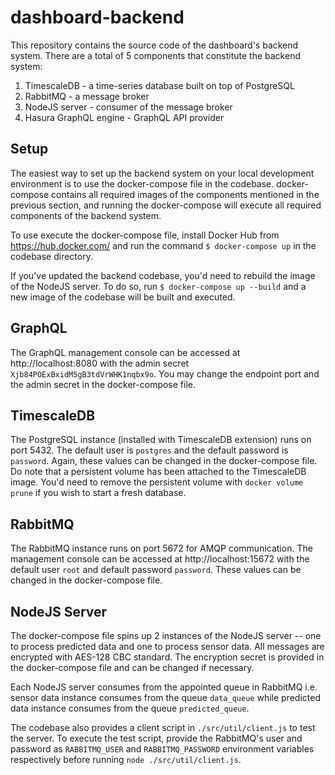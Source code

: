 # dashboard-backend
This repository contains the source code of the dashboard's backend system.
There are a total of 5 components that constitute the backend system:
1. TimescaleDB - a time-series database built on top of PostgreSQL
2. RabbitMQ - a message broker
3. NodeJS server - consumer of the message broker
4. Hasura GraphQL engine - GraphQL API provider

## Setup
The easiest way to set up the backend system on your local development environment is to use the
docker-compose file in the codebase. docker-compose contains all required images of the components mentioned
in the previous section, and running the docker-compose will execute all required components of the backend
system.

To use execute the docker-compose file, install Docker Hub from https://hub.docker.com/ and run the command
`$ docker-compose up` in the codebase directory. 

If you've updated the backend codebase, you'd need to rebuild the image of the NodeJS server. To do so, run
`$ docker-compose up --build` and a new image of the codebase will be built and executed. 

## GraphQL
The GraphQL management console can be accessed at http://localhost:8080 with the admin secret `Xjb84POExBxidM5gB3tdVrWHK1nqbx9o`.
You may change the endpoint port and the admin secret in the docker-compose file. 

## TimescaleDB
The PostgreSQL instance (installed with TimescaleDB extension) runs on port 5432. The default user is `postgres`
and the default password is `password`. Again, these values can be changed in the docker-compose file. Do note that
a persistent volume has been attached to the TimescaleDB image. You'd need to remove the persistent volume with `docker volume prune`
if you wish to start a fresh database. 

## RabbitMQ
The RabbitMQ instance runs on port 5672 for AMQP communication.
The management console can be accessed at http://localhost:15672 with the default user `root` and default password `password`.
These values can be changed in the docker-compose file. 

## NodeJS Server
The docker-compose file spins up 2 instances of the NodeJS server -- one to process predicted data and one to process sensor data.
All messages are encrypted with AES-128 CBC standard. The encryption secret is provided in the docker-compose file and can be changed
if necessary. 

Each NodeJS server consumes from the appointed queue in RabbitMQ i.e. sensor data instance consumes from the queue `data_queue`
while predicted data instance consumes from the queue `predicted_queue`.

The codebase also provides a client script in `./src/util/client.js` to test the server. To execute the test script, provide the RabbitMQ's
user and password as `RABBITMQ_USER` and `RABBITMQ_PASSWORD` environment variables respectively before
running `node ./src/util/client.js`. 
